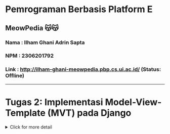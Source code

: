 
# Pemrograman Berbasis Platform E 
## MeowPedia  😽😽
### Nama : Ilham Ghani Adrin Sapta
### NPM  : 2306201792
### Link : http://ilham-ghani-meowpedia.pbp.cs.ui.ac.id/ (Status: Offline)


---

# Tugas 2: Implementasi Model-View-Template (MVT) pada Django

<details>
<summary>Click for more detail</summary>
<br>

### 1. Jelaskan bagaimana cara kamu mengimplementasikan checklist di atas secara step-by-step (bukan hanya sekadar mengikuti tutorial). 
Tema Project ini adalah toko adopsi kucing menggunakan Django Framework

#### ✅ Membuat sebuah proyek Django baru:
- Membuat direktori baru bernama meowpedia yang akan menjadi root dari project ini.
- Masuk ke dalam direktori dan membuat virtual environment python pada directory tersebut dengan kode berikut.
  
  ```
  python -m venv env
  ```

- Mengaktifkan virtual Enviroment agar bisa menginstall dependencies pada virtual environment dengan kode berikut.

  ```
  \env\scripts\activate
  ```


- Selanjutnya membuat file `requirement.txt` yang akan menampung semua dependencies yang digunakan oleh proyek ini, saat ini dependenciesnya adalah sebagai berikut.

  ```
  django
  gunicorn 
  whitenoise
  psycopg2-binary
  requests
  urllib3
  ```
- Terakhir yaitu menginstall seluruh dependencies pada requirements.txt dengan menjalankan perintah berikut.
  ```
  pip install -r requirements.txt
  ```

#### ✅ Membuat aplikasi dengan nama main pada proyek tersebut:
- Menjalankan command `python manage.py startapp main` pada root direktori untuk membuat kerangka aplikasi kita.
- Direktori aplikasi bernama main akan menjadi struktur aplikasi kita kedepannya.

#### ✅ Melakukan routing pada proyek agar dapat menjalankan aplikasi main:
- menambah aplikasi `'main'` pada variabel `INSTALLED_APPS` di direktori `meowpedia\settings.py` a agar aplikasi dapat ditampilkan.

#### ✅ Membuat model pada aplikasi main dengan nama Item dan memiliki atribut wajib sebagai berikut:
Selanjutnya memodifikasi models.py di folder main sebagai struktur database kita sebagai berikut:
```python
class MeowEntry(models.Model):
    name = models.CharField(max_length=255)
    price = models.IntegerField
    description = models.TextField
    species = models.CharField(max_length=255)
    colour = models.CharField(max_length=255)
    age = models.IntegerField
```
 name akan menerima tipe char dengaan panjang maximum 255.
 price akan menerima harga.
 description akan menerima Text.
 species akan menerima char.
 colour akan menerima char.
 age akan menerima integer.

#### ✅ Membuat sebuah fungsi pada views.py untuk dikembalikan ke dalam sebuah template HTML yang menampilkan nama aplikasi serta nama dan kelas kamu:
- Membuat direktori baru bernama `templates` pada direktor main.
- Membuat file bernama home.html pada direktori templates yang berisi kode HTML yang akan menampilkan nama aplikasi, nama, dan kelas:
- 
  ```markdown
  <h1>Meowpedia</h1>

  <h4>NPM: {{ npm }}</h5>
  <h4>Nama: {{ name }}</h5>
  <h4>Kelas: {{ class }}</h5>

  ```
  
- Menambah fungsi show_home pada views.py di direktori aplikasi main untuk mengembalikan nilai nama aplikasi, nama, dan kelas:
  ```python
  def show_home(request):
    context = {
        'npm' : '2306201792',
        'name': 'Ilham Ghani Adrin Sapta',
        'class': 'PBP E'
    }

    return render(request, "home.html", context)
  ```
- Menjalankan command `python manage.py makemigrations` dan `python manage.py migrate` untuk melakukan membuat berkas migrasi dan mengaplikasikan perubahan model ke basis data.

#### ✅ Membuat sebuah routing pada urls.py aplikasi main untuk memetakan fungsi yang telah dibuat pada views.py.
- Masuk ke file urls.py pada direktori aplikasi main untuk menulis rute url aplikasi main dan menggunakan fungsi yang telah dibuat:
  ```python
  from django.urls import path
  from main.views import show_home

  app_name = 'home'
  urlpatterns = [
      path('', show_home, name='show_home')
  ]

  ```
- Masuk ke dalam file `urls.py` pada direktori meowpedia dan import fungsi `include` dari `django.urls`.
- Menambah pattern url untuk aplikasi main yang menunjuk pada direktori `main.urls`:

  ```python
  from django.contrib import admin
  from django.urls import path, include

  urlpatterns = [
      path('admin/', admin.site.urls),
      path('', include('main.urls'))
  ]

  ```

#### ✅ Melakukan deployment ke PWS terhadap aplikasi yang sudah dibuat sehingga nantinya dapat diakses oleh teman-temanmu melalui Internet.
- Melakukan inisiasi git pada direktori utama dengan`git init`.
- Menambah konfigurasi user pada git.
- Menambah file .gitignore untuk file yang diabaikan.
- Membuat repositori baru pada github bernama `meowpedia`.
- Membuat branch baru bernama `main` pada git dan menghubungkan repositori lokal dengan repositori yang telah dibuat pada github dengan perintah. `git remote add origin <link repository>`
- Melakukan add, commit, dan push pada repositori github.
- menginisialisasi project baru pada PWS dengan nama project `meowpedia` dan menyimpan kredensial untuk kedepannya.
- menghubungkan repository saat ini dengan PWS melalui perintah `git remote add pws <pws repository>`.
- Menjalankan `python manage.py makemigrations` dan `python manage.py migrate` untuk memperbarui bentuk database
- lihat project di PWS dan tunggu hingga build selesai.
- Jika build selesai, lihat dan bagikan project ke teman-teman untuk dilihat 😺 

#### 2️⃣ Buatlah bagan yang berisi request client ke web aplikasi berbasis Django beserta responnya dan jelaskan pada bagan tersebut kaitan antara urls.py, views.py, models.py, dan berkas html.
![](img/PBBdrawio.png)

 + User akan menuliskan suatu permintaan ke browser yang kemudian akan diteruskan oleh internet.
 + Klien (browser) mengirim permintaan HTTP ke alamat project kita.
 + Project menerima permintaan melalui `url.py` dimana akan diperiksa apakaah yang meminta adalah user yang valid
 + Kemudian URLS akan melanjutkan pengguna ke `views.py` dimana ia akan membangun aplikasi yang akan ditampilkan
 + `views.py` akan meminta ke models untuk mendapatkan data dan informasi dari database. user juga bisa menambahkan sesuatu ke database jika diizinka
 + `views.py` juga akan meminta ke template untuk tampilan utama yang akan dilihat pengguna
 + terakhir, `views.py` membangun bentuk akhir aplikasi untuk dikembalikan ke pengguna

#### 3️⃣ Jelaskan mengapa kita menggunakan virtual environment? Apakah kita tetap dapat membuat aplikasi web berbasis Django tanpa menggunakan virtual environment?

Virtual environment memungkinkan kita sebagai pengguna untuk mengisolasi dependensi setiap proyek Python di sistem kita. Dalam pengembangan aplikasi berbasis Django, proyek yang berbeda mungkin memerlukan versi paket yang berbeda, seperti Django atau library lainnya. Dengan virtual environment, setiap proyek memiliki lingkungan independen sehingga perubahan pada satu proyek tidak akan memengaruhi proyek lain. Hal ini juga memudahkan pengelolaan dependensi dan menjaga konsistensi antar proyek, baik saat mengerjakan sendiri atau bersama dengan rekan tim.

Meskipun aplikasi Django dapat dibuat tanpa menggunakan virtual environment, hal ini cukup tidak disarankan. Menginstal paket secara global di sistem dapat menyebabkan konflik versi dan kesulitan dalam manajemen proyek, terutama jika kita bekerja pada beberapa proyek dengan dependensi yang berbeda. Dependensi itu bisa saja sudah tidak didukung di versi python tertentu, atau diperbarui sehingga tidak dapat digunakan lagi. Tanpa virtual environment, ada risiko salahnya versi dependensi yang bisa menyebabkan aplikasi tidak berfungsi dengan benar. Jadi, meskipun bisa dilakukan tanpa virtual environment, penggunaan virtual environment sangat disarankan dan sudah menjadi standar dimana-mana.

#### 4️⃣ Jelaskan apakah itu MVC, MVT, MVVM dan perbedaan dari ketiganya!
Jawab:  
Ketiga istilah adalah sebuah bentuk pattern arsitektur yang biasa digunakan dalam membangun perangkat lunak. Penggunaan pattern arsitektur yang baik akan menciptakan modularitas yang baik dalam menyatukan kerangka perangkat lunak.
- MVC(Model-View-Controller)
- MVT(Model-View-Template)
- MVVM(Model-View-ViewModel)


### 1. **MVC (Model-View-Controller)**:
   - **Model**: Berisi data dan logika bisnis, seperti database dan struktur data.
   - **View**: Mengontrol tampilan antarmuka pengguna, menampilkan data dari model.
   - **Controller**: Mengatur interaksi antara Model dan View, menangani input pengguna dan mengirim data ke Model atau View.
   - **Contoh**: Umum dalam banyak framework seperti Ruby on Rails dan Laravel.

### 2. **MVT (Model-View-Template)**:
   - **Model**: Sama seperti di MVC, berfungsi untuk menangani data dan logika bisnis.
   - **View**: Mengambil data dari Model dan menentukan respons yang akan dikirim ke pengguna.
   - **Template**: Berfungsi sebagai lapisan presentasi, seperti HTML, CSS, untuk menampilkan data ke pengguna.
   - **Contoh**: Digunakan oleh **Django**, dengan `View` yang lebih fokus pada logika, dan `Template` yang menangani tampilan.

### 3. **MVVM (Model-View-ViewModel)**:
   - **Model**: Sama seperti di MVC, mengelola data dan logika bisnis.
   - **View**: Berfungsi untuk menampilkan antarmuka pengguna.
   - **ViewModel**: Mengikat `Model` dan `View`, berisi logika presentasi dan memformat data sebelum ditampilkan pada View.
   - **Contoh**: Banyak digunakan dalam framework frontend seperti **Angular** dan **WPF** di .NET.

### **Perbedaan Utama**:
- **MVC**: Menggunakan `Controller` untuk mengatur logika antar `Model` dan `View`.
- **MVT**: Mengganti `Controller` dengan `View` yang menangani respons, dan menggunakan `Template` untuk presentasi.
- **MVVM**: Menggunakan `ViewModel` untuk memisahkan logika presentasi dari `View`, memungkinkan binding data yang lebih reaktif antara `Model` dan `View`.

</details>

